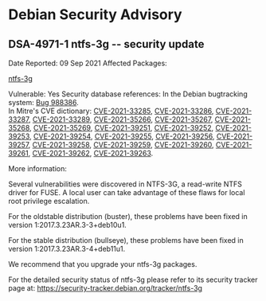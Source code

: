 
Debian Security Advisory
========================


DSA-4971-1 ntfs-3g -- security update
-------------------------------------



Date Reported:
09 Sep 2021
Affected Packages:

[ntfs-3g](https://packages.debian.org/src:ntfs-3g)

Vulnerable:
Yes
Security database references:
In the Debian bugtracking system: [Bug 988386](https://bugs.debian.org/cgi-bin/bugreport.cgi?bug=988386).  
In Mitre's CVE dictionary: [CVE-2021-33285](https://security-tracker.debian.org/tracker/CVE-2021-33285), [CVE-2021-33286](https://security-tracker.debian.org/tracker/CVE-2021-33286), [CVE-2021-33287](https://security-tracker.debian.org/tracker/CVE-2021-33287), [CVE-2021-33289](https://security-tracker.debian.org/tracker/CVE-2021-33289), [CVE-2021-35266](https://security-tracker.debian.org/tracker/CVE-2021-35266), [CVE-2021-35267](https://security-tracker.debian.org/tracker/CVE-2021-35267), [CVE-2021-35268](https://security-tracker.debian.org/tracker/CVE-2021-35268), [CVE-2021-35269](https://security-tracker.debian.org/tracker/CVE-2021-35269), [CVE-2021-39251](https://security-tracker.debian.org/tracker/CVE-2021-39251), [CVE-2021-39252](https://security-tracker.debian.org/tracker/CVE-2021-39252), [CVE-2021-39253](https://security-tracker.debian.org/tracker/CVE-2021-39253), [CVE-2021-39254](https://security-tracker.debian.org/tracker/CVE-2021-39254), [CVE-2021-39255](https://security-tracker.debian.org/tracker/CVE-2021-39255), [CVE-2021-39256](https://security-tracker.debian.org/tracker/CVE-2021-39256), [CVE-2021-39257](https://security-tracker.debian.org/tracker/CVE-2021-39257), [CVE-2021-39258](https://security-tracker.debian.org/tracker/CVE-2021-39258), [CVE-2021-39259](https://security-tracker.debian.org/tracker/CVE-2021-39259), [CVE-2021-39260](https://security-tracker.debian.org/tracker/CVE-2021-39260), [CVE-2021-39261](https://security-tracker.debian.org/tracker/CVE-2021-39261), [CVE-2021-39262](https://security-tracker.debian.org/tracker/CVE-2021-39262), [CVE-2021-39263](https://security-tracker.debian.org/tracker/CVE-2021-39263).  

More information:

Several vulnerabilities were discovered in NTFS-3G, a read-write NTFS
driver for FUSE. A local user can take advantage of these flaws for
local root privilege escalation.


For the oldstable distribution (buster), these problems have been fixed
in version 1:2017.3.23AR.3-3+deb10u1.


For the stable distribution (bullseye), these problems have been fixed in
version 1:2017.3.23AR.3-4+deb11u1.


We recommend that you upgrade your ntfs-3g packages.


For the detailed security status of ntfs-3g please refer to its security
tracker page at:
<https://security-tracker.debian.org/tracker/ntfs-3g>





